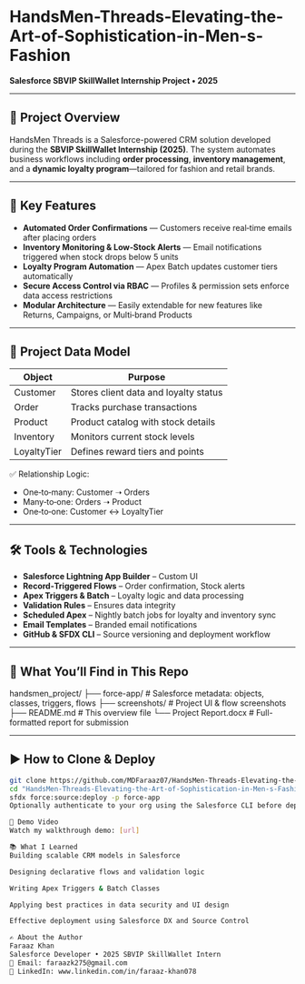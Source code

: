 # HandsMen-Threads-Elevating-the-Art-of-Sophistication-in-Men-s-Fashion

**Salesforce SBVIP SkillWallet Internship Project • 2025**

---

## 🚀 Project Overview

HandsMen Threads is a Salesforce-powered CRM solution developed during the **SBVIP SkillWallet Internship (2025)**. The system automates business workflows including **order processing**, **inventory management**, and a **dynamic loyalty program**—tailored for fashion and retail brands.

---

## 📌 Key Features

- **Automated Order Confirmations** — Customers receive real‑time emails after placing orders  
- **Inventory Monitoring & Low‑Stock Alerts** — Email notifications triggered when stock drops below 5 units  
- **Loyalty Program Automation** — Apex Batch updates customer tiers automatically  
- **Secure Access Control via RBAC** — Profiles & permission sets enforce data access restrictions  
- **Modular Architecture** — Easily extendable for new features like Returns, Campaigns, or Multi‑brand Products

---

## 🧩 Project Data Model

| Object         | Purpose                              |
|----------------|--------------------------------------|
| Customer       | Stores client data and loyalty status|
| Order          | Tracks purchase transactions         |
| Product        | Product catalog with stock details   |
| Inventory      | Monitors current stock levels        |
| LoyaltyTier    | Defines reward tiers and points      |

✅ Relationship Logic:

- One‑to‑many: Customer ➝ Orders  
- Many‑to‑one: Orders ➝ Product  
- One‑to‑one: Customer ↔ LoyaltyTier

---

## 🛠️ Tools & Technologies

- **Salesforce Lightning App Builder** – Custom UI  
- **Record‑Triggered Flows** – Order confirmation, Stock alerts  
- **Apex Triggers & Batch** – Loyalty logic and data processing  
- **Validation Rules** – Ensures data integrity  
- **Scheduled Apex** – Nightly batch jobs for loyalty and inventory sync  
- **Email Templates** – Branded email notifications  
- **GitHub & SFDX CLI** – Source versioning and deployment workflow

---

## 📝 What You’ll Find in This Repo

handsmen_project/
├── force-app/ # Salesforce metadata: objects, classes, triggers, flows
├── screenshots/ # Project UI & flow screenshots
├── README.md # This overview file
└── Project Report.docx # Full-formatted report for submission

---

## ▶️ How to Clone & Deploy

```bash
git clone https://github.com/MDFaraaz07/HandsMen-Threads-Elevating-the-Art-of-Sophistication-in-Men-s-Fashion.git
cd "HandsMen-Threads-Elevating-the-Art-of-Sophistication-in-Men-s-Fashion"
sfdx force:source:deploy -p force-app
Optionally authenticate to your org using the Salesforce CLI before deployment.

🎥 Demo Video
Watch my walkthrough demo: [url]

📚 What I Learned
Building scalable CRM models in Salesforce

Designing declarative flows and validation logic

Writing Apex Triggers & Batch Classes

Applying best practices in data security and UI design

Effective deployment using Salesforce DX and Source Control

✍️ About the Author
Faraaz Khan
Salesforce Developer • 2025 SBVIP SkillWallet Intern
📧 Email: faraazk275@gmail.com
🔗 LinkedIn: www.linkedin.com/in/faraaz-khan078

